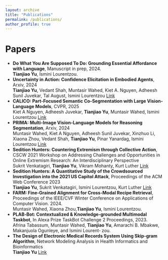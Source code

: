 ```yaml
---
layout: archive
title: "Publications"
permalink: /publications/
author_profile: true
---
```

# Papers
- **Do What You Are Supposed To Do: Grounding Essential Affordance with Language**, Manuscript in prep, 2024. <br>
**Tianjiao Yu**, Ismini Lourentzou.
- **Uncertainty in Action: Confidence Elicitation in Embodied Agents**, Arxiv, 2024 <br>
**Tianjiao Yu**, Vedant Shah, Muntasir Wahed, Kiet A. Nguyen, Adheesh Sunil Juvekar, Tal August, Ismini Lourentzou
[Link](https://plan-lab.github.io/projects/ece/)
- **CALICO: Part-Focused Semantic Co-Segmentation with Large Vision-Language Models**, CVPR, 2025 <br>
Kiet A Nguyen, Adheesh Juvekar, **Tianjiao Yu**, Muntasir Wahed, Ismini Lourentzou
[Link](https://plan-lab.github.io/projects/calico/)
- **PRIMA: Multi-Image Vision-Language Models for Reasoning Segmentation**, Arxiv, 2024 <br>
Muntasir Wahed, Kiet A Nguyen, Adheesh Sunil Juvekar, Xinzhuo Li, Xiaona Zhou, Vedant Shah, **Tianjiao Yu**, Pinar Yanardag, Ismini Lourentzou
[Link](https://plan-lab.github.io/projects/prima/)
- **Sedition Hunters: Countering Extremism through Collective Action**, CSCW 2021 Workshop on Addressing Challenges and Opportunities in Online Extremism Research: An Interdisciplinary Perspective <br>
Sukrit Venkatagiri, **Tianjiao Yu**, Vikram Mohanty, Kurt Luther
[Link](https://par.nsf.gov/servlets/purl/10315695)
- **Sedition Hunters: A Quantitative Study of the Crowdsourced Investigation into the 2021 US Capitol Attack**, Proceedings of the ACM Web Conference 2023 <br>
**Tianjiao Yu**, Sukrit Venkatagiri, Ismini Lourentzou, Kurt Luther 
[Link](https://dl.acm.org/doi/pdf/10.1145/3543507.3583514)
- **FARM: Fine‐Grained Alignment for Cross‐Modal Recipe Retrieval**, Proceedings of the IEEE/CVF Winter Conference
on Applications of Computer Vision. 2024. <br>
Muntasir Wahed, Xiaona Zhou,**Tianjiao Yu**, Ismini Lourentzou.
- **PLAB‐Bot: Contextualized & Knowledge‐grounded Multimodal Taskbot**, In Alexa Prize TaskBot Challenge 2 Proceedings, 2023. <br>
Afrina Tabassum, Muntasir Wahed, **Tianjiao Yu**, Amarachi B. Mbakwe, Makanjuola Ogunleye, and Ismini Lourent‐
zou. 
- **The Design of Electronic Medical Records System Using Skip-gram Algorithm**, Network Modeling Analysis in Health Informatics and Bioinformatics <br>
**Tianjiao Yu** 
[Link](https://link.springer.com/article/10.1007/s13721-020-00281-4)

<!-- {% if author.googlescholar %}
  You can also find my articles on <u><a href="{{author.googlescholar}}">my Google Scholar profile</a>.</u>
{% endif %}

{% include base_path %}

{% for post in site.publications reversed %}
  {% include archive-single.html %}
{% endfor %}
 -->
